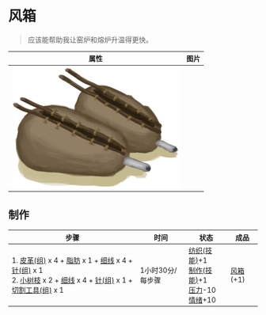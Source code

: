 # 风箱  
> 应该能帮助我让窑炉和熔炉升温得更快。  
  
  属性  |   图片   
 ----  |  ----:   
   |  ![](Sprite/Bellows.png)   
  
## 制作  
步骤  |  时间  |  状态  |  成品  
----  |  ----  |  ----  |  ----  
1. [皮革(组)](GpTag_Leather.md) x 4 + [脂肪](Fat.md) x 1 + [细线](CordFiber.md) x 4 + [针(组)](GpTag_Needle.md) x 1<br>2. [小树枝](Sticks.md) x 2 + [细线](CordFiber.md) x 4 + [针(组)](GpTag_Needle.md) x 1 + [切割工具(组)](GpTag_Cutter.md) x 1  |  1小时30分/每步骤  |  [纺织(技能)](Skill_Tailoring.md)+1<br>[制作(技能)](Skill_Crafting.md)+1<br>[压力](Stress.md)-10<br>[情绪](Morale.md)+10  |  [风箱](Bellows.md)(+1)  
